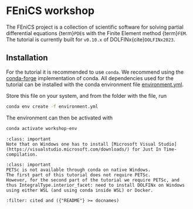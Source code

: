 # FEniCS workshop

The FEniCS project is a collection of scientific software for solving partial differential equations {term}`PDE`s with the Finite Element method {term}`FEM`.
The tutorial is currently built for `v0.10.x` of DOLFINx{cite}`DOLFINx2023`.

## Installation

For the tutorial it is recommended to use `conda`.
We recommend using the [conda-forge](https://conda-forge.org/) implementation of conda.
All dependencies used for the tutorial can be installed with the conda environment file [environment.yml](./environment.yml).

Store this file on your system, and from the folder with the file, run

```bash
conda env create -f environment.yml
```

The environment can then be activated with

```bash
conda activate workshop-env
```

```{admonition} Native Windows installation
:class: important
Note that on Windows one has to install [Microsoft Visual Studio](https://visualstudio.microsoft.com/downloads/) for Just In Time-compilation.
```

```{admonition} PETSc on Windows
:class: important
PETSc is not available through conda on native Windows.
The first part of this tutorial does not require PETSc.
However, for the second part of the tutorial we require PETSc, and thus IntegralType.interior_facet: need to install DOLFINx on Windows using either WSL (and using conda inside WSL) or Docker.
```

```{bibliography}
:filter: cited and ({"README"} >= docnames)
```
